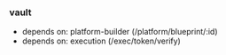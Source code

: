 ### vault
- depends on: platform-builder (/platform/blueprint/:id)
- depends on: execution (/exec/token/verify)
